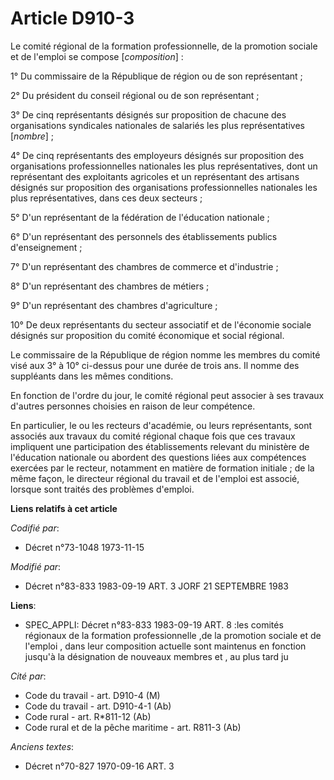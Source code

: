 # Article D910-3

Le comité régional de la formation professionnelle, de la promotion sociale et de l'emploi se compose [*composition*] :

1° Du commissaire de la République de région ou de son représentant ;

2° Du président du conseil régional ou de son représentant ;

3° De cinq représentants désignés sur proposition de chacune des organisations syndicales nationales de salariés les plus
représentatives [*nombre*] ;

4° De cinq représentants des employeurs désignés sur proposition des organisations professionnelles nationales les plus
représentatives, dont un représentant des exploitants agricoles et un représentant des artisans désignés sur proposition des
organisations professionnelles nationales les plus représentatives, dans ces deux secteurs ;

5° D'un représentant de la fédération de l'éducation nationale ;

6° D'un représentant des personnels des établissements publics d'enseignement ;

7° D'un représentant des chambres de commerce et d'industrie ;

8° D'un représentant des chambres de métiers ;

9° D'un représentant des chambres d'agriculture ;

10° De deux représentants du secteur associatif et de l'économie sociale désignés sur proposition du comité économique et
social régional.

Le commissaire de la République de région nomme les membres du comité visé aux 3° à 10° ci-dessus pour une durée de trois
ans. Il nomme des suppléants dans les mêmes conditions.

En fonction de l'ordre du jour, le comité régional peut associer à ses travaux d'autres personnes choisies en raison de leur
compétence.

En particulier, le ou les recteurs d'académie, ou leurs représentants, sont associés aux travaux du comité régional chaque
fois que ces travaux impliquent une participation des établissements relevant du ministère de l'éducation nationale ou
abordent des questions liées aux compétences exercées par le recteur, notamment en matière de formation initiale ; de la même
façon, le directeur régional du travail et de l'emploi est associé, lorsque sont traités des problèmes d'emploi.

**Liens relatifs à cet article**

_Codifié par_:

  - Décret n°73-1048 1973-11-15

_Modifié par_:

  - Décret n°83-833 1983-09-19 ART. 3 JORF 21 SEPTEMBRE 1983

**Liens**:

  - SPEC_APPLI: Décret n°83-833 1983-09-19 ART. 8 :les comités régionaux de la formation professionnelle ,de la promotion sociale et de l'emploi , dans leur composition actuelle sont maintenus en fonction jusqu'à la désignation de nouveaux membres et , au plus tard ju

_Cité par_:

  - Code du travail - art. D910-4 (M)
  - Code du travail - art. D910-4-1 (Ab)
  - Code rural - art. R*811-12 (Ab)
  - Code rural et de la pêche maritime - art. R811-3 (Ab)

_Anciens textes_:

  - Décret n°70-827 1970-09-16 ART. 3
